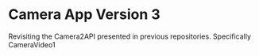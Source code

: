 # Camera App Version 3
Revisiting the Camera2API presented in previous repositories. Specifically CameraVideo1


